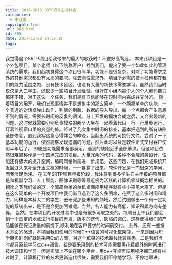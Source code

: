 ```yaml
---
title: 2017-2018 SRTP项目心得体会
categories:
  - 未分类
copyright: true
url: 365.html
id: 365
date: 2017-11-20 14:38:19
tags:
---
```


我觉得这个SRTP项目给我带来的最大的收获时：不要好高骛远。 本来此项目是一个外包项目，某个老师（以下统称客户）找到我们，提出了要一个如此如此的管理系统的需求。我们起初觉得这个项目很简单，功能不是很复杂，对除了功能需求之外的其他需求都没有太高的要求。除去刚性需求外，项目所必需的技术栈也都在我们的能力范围之内，没有技术盲区，也没有大量的新技术需要学习。虽然我们当时仅仅是大二学生，还缺少一些项目开发经验，但好在小组内每个人的个人编码能力都还不错，对于这么一个任务，我们是有自信能够在短时间内完成并交付的。 随着项目的展开，我们发现事情并不是想象中的那么简单，一个简简单单的功能、一个普通的对话框弹出动作、列表的刷新、数据的导入导出，每一个点都会产生意想不到的情况，需要长时间的反复的调试。分工开发的模块合成之后，又会出现新的问题，这时候就需要分别负责模块的两个人坐在一起看着代码一行一行单步运行，盯着监视窗口里的变量的值。经过了几次集中时间的排查，基本把遇到的所有缺陷全部修复。直到我写这篇心得体会的昨晚，当翻出系统的可执行文件，尝试了一下基本功能的运行，依然能够发现遗漏的问题，然后此时以及是软件正式交付客户使用半年后了。 即便是功能需求全部满足，遇到的缺陷近乎全部解决，但这项目依然很难被称作是一个圆满完成的项目。大量冗余的代码，各种不合理的类设计，性能还有极大的提升空间，编码风格尚需进一步规范。这些问题，在我们完成系统开发回过头来补全开发文档的时候，一一暴露了出来。软件开发是一门很深的学问，而我涉足尚浅。 在去年SRTP项目申报阶段，我注意到很多学生自主申报的项目都是和机器学习、人工智能、图像识别等等最近极为活跃的计算机领域概念相关的。相比之下我们做的这一个简简单单的单机桌面应用程序就有些小巫见大巫了。但是在这么简单的一个开发项目中我们尚且遇到了这么多困难，花费了这么多时间和精力，同样是本科大二的学生，去研究那些未知的领域，然后试图做出一个有一定功能的系统出来，是不是会更加困难呢。当然，各人能力有高低，知识积累方向有差异。 当然，在本项目的开发过程中也是有很多可取之处的，每周日上午我们都会到一个固定的地点进行项目的开发、版本的迭代、缺陷的调试，这样使得我们的产品能够在保证质量的前提下,顺利地在客户要求的时间前交付。 此外，还有一些技术方面的感想，本项目我们使用的时候C++语言的可视化框架Qt，一来是因为短学期实训刚好就是采用Qt的方案，对这个框架的技术路线比较熟悉，二是我们当时都只系统学习过c++语言，若是要采用别的技术可能需要再花费额外的时间进行技术调研和学习。但是实际上不论在哪个平台，用c++写桌面应用程序都已经有些过时了。计算机行业的技术更新迭代很快，需要我们不停地学习、不停地跟进。